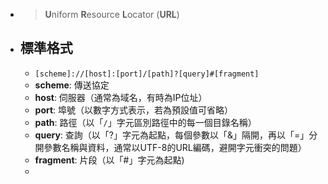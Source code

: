 - > **U**niform **R**esource **L**ocator (**URL**)
- ## 標準格式
	- `[scheme]://[host]:[port]/[path]?[query]#[fragment]`
	- **scheme**: 傳送協定
	- **host**: 伺服器（通常為域名，有時為IP位址）
	- **port**: 埠號（以數字方式表示，若為預設值可省略）
	- **path**: 路徑（以「`/`」字元區別路徑中的每一個目錄名稱）
	- **query**: 查詢（以「?」字元為起點，每個參數以「&」隔開，再以「=」分開參數名稱與資料，通常以UTF-8的URL編碼，避開字元衝突的問題）
	- **fragment**: 片段（以「\#」字元為起點)
	-